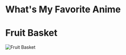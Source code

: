 # What's My Favorite Anime
# Fruit Basket
![Fruit Basket](https://www.tms-e.co.jp/media/002/202103/FBFinal_KV_210305_180915_1.png)


